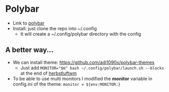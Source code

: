# Polybar

- Link to [polybar](https://github.com/polybar/polybar)
- Install: just clone the repo into ~/.config
  - It will create a ~/.config/polybar directory with the config
  
## A better way...

- We can install theme: https://github.com/adi1090x/polybar-themes
  - Just add `MONITOR="$m" bash ~/.config/polybar/launch.sh --blocks` at the end of [herbstluftwm](https://github.com/gthvn1/herbstluftwm)
- To be able to use multi monitors I modified the **monitor** variable in config.ini of the theme: `monitor = ${env:MONITOR:}` 
